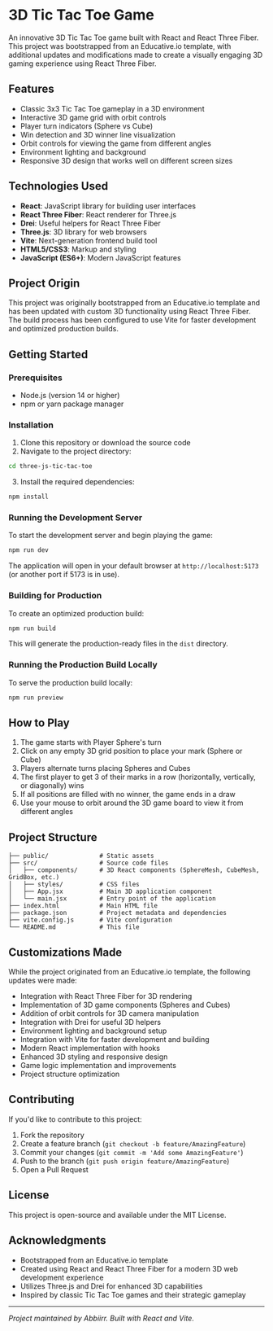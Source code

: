 # 3D Tic Tac Toe Game

An innovative 3D Tic Tac Toe game built with React and React Three Fiber. This project was bootstrapped from an Educative.io template, with additional updates and modifications made to create a visually engaging 3D gaming experience using React Three Fiber.

## Features

- Classic 3x3 Tic Tac Toe gameplay in a 3D environment
- Interactive 3D game grid with orbit controls
- Player turn indicators (Sphere vs Cube)
- Win detection and 3D winner line visualization
- Orbit controls for viewing the game from different angles
- Environment lighting and background
- Responsive 3D design that works well on different screen sizes

## Technologies Used

- **React**: JavaScript library for building user interfaces
- **React Three Fiber**: React renderer for Three.js
- **Drei**: Useful helpers for React Three Fiber
- **Three.js**: 3D library for web browsers
- **Vite**: Next-generation frontend build tool
- **HTML5/CSS3**: Markup and styling
- **JavaScript (ES6+)**: Modern JavaScript features

## Project Origin

This project was originally bootstrapped from an Educative.io template and has been updated with custom 3D functionality using React Three Fiber. The build process has been configured to use Vite for faster development and optimized production builds.

## Getting Started

### Prerequisites

- Node.js (version 14 or higher)
- npm or yarn package manager

### Installation

1. Clone this repository or download the source code
2. Navigate to the project directory:

```bash
cd three-js-tic-tac-toe
```

3. Install the required dependencies:

```bash
npm install
```

### Running the Development Server

To start the development server and begin playing the game:

```bash
npm run dev
```

The application will open in your default browser at `http://localhost:5173` (or another port if 5173 is in use).

### Building for Production

To create an optimized production build:

```bash
npm run build
```

This will generate the production-ready files in the `dist` directory.

### Running the Production Build Locally

To serve the production build locally:

```bash
npm run preview
```

## How to Play

1. The game starts with Player Sphere's turn
2. Click on any empty 3D grid position to place your mark (Sphere or Cube)
3. Players alternate turns placing Spheres and Cubes
4. The first player to get 3 of their marks in a row (horizontally, vertically, or diagonally) wins
5. If all positions are filled with no winner, the game ends in a draw
6. Use your mouse to orbit around the 3D game board to view it from different angles

## Project Structure

```
├── public/              # Static assets
├── src/                 # Source code files
│   ├── components/      # 3D React components (SphereMesh, CubeMesh, GridBox, etc.)
│   ├── styles/          # CSS files
│   ├── App.jsx          # Main 3D application component
│   └── main.jsx         # Entry point of the application
├── index.html           # Main HTML file
├── package.json         # Project metadata and dependencies
├── vite.config.js       # Vite configuration
└── README.md            # This file
```

## Customizations Made

While the project originated from an Educative.io template, the following updates were made:

- Integration with React Three Fiber for 3D rendering
- Implementation of 3D game components (Spheres and Cubes)
- Addition of orbit controls for 3D camera manipulation
- Integration with Drei for useful 3D helpers
- Environment lighting and background setup
- Integration with Vite for faster development and building
- Modern React implementation with hooks
- Enhanced 3D styling and responsive design
- Game logic implementation and improvements
- Project structure optimization

## Contributing

If you'd like to contribute to this project:

1. Fork the repository
2. Create a feature branch (`git checkout -b feature/AmazingFeature`)
3. Commit your changes (`git commit -m 'Add some AmazingFeature'`)
4. Push to the branch (`git push origin feature/AmazingFeature`)
5. Open a Pull Request

## License

This project is open-source and available under the MIT License.

## Acknowledgments

- Bootstrapped from an Educative.io template
- Created using React and React Three Fiber for a modern 3D web development experience
- Utilizes Three.js and Drei for enhanced 3D capabilities
- Inspired by classic Tic Tac Toe games and their strategic gameplay

---

_Project maintained by Abbiirr. Built with React and Vite._
